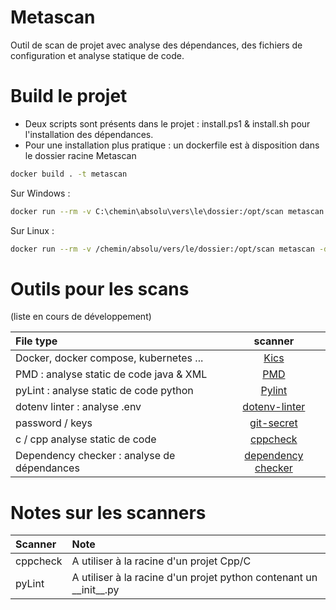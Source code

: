 # Metascan
Outil de scan de projet avec analyse des dépendances, des fichiers de configuration
et analyse statique de code.

# Build le projet

- Deux scripts sont présents dans le projet : install.ps1 & install.sh pour l'installation des dépendances.
- Pour une installation plus pratique : un dockerfile est à disposition dans le dossier racine Metascan
```bash
docker build . -t metascan
```
Sur Windows :
```bash
docker run --rm -v C:\chemin\absolu\vers\le\dossier:/opt/scan metascan -dc=false
```
Sur Linux :
```bash
docker run --rm -v /chemin/absolu/vers/le/dossier:/opt/scan metascan -dc=false
```

# Outils pour les scans

(liste en cours de développement)

| File type | scanner |
| :--- | :---: |
| Docker, docker compose, kubernetes ... | [Kics](https://github.com/Checkmarx/kics)|
| PMD : analyse static de code java & XML | [PMD](https://pmd.github.io/)| 
|pyLint : analyse static de code python| [Pylint](https://pylint.org/)|
|dotenv linter : analyse .env| [dotenv-linter](https://github.com/dotenv-linter/dotenv-linter)|
| password / keys | [git-secret](https://github.com/awslabs/git-secrets)|
|c / cpp analyse static de code | [cppcheck](https://cppcheck.sourceforge.io/)|
|Dependency checker :  analyse de dépendances|[dependency checker](https://jeremylong.github.io/DependencyCheck/)|

# Notes sur les scanners 

| Scanner | Note |
| :--- | :--- |
|cppcheck| A utiliser à la racine d'un projet Cpp/C |
|pyLint| A utiliser à la racine d'un projet python contenant un \_\_init\_\_.py |
